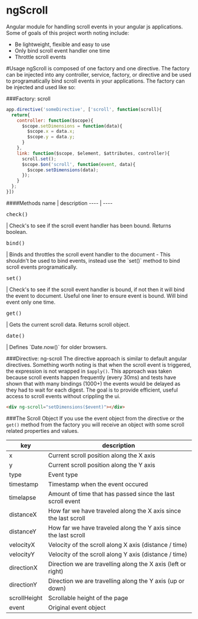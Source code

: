 ngScroll
========

Angular module for handling scroll events in your angular js applications. Some of goals of this project worth noting include:

* Be lightweight, flexible and easy to use
* Only bind scroll event handler one time
* Throttle scroll events

#Usage
ngScroll is composed of one factory and one directive. The factory can be injected into any controller, service, factory, or directive and be used to programatically bind scroll events in your applications. The factory can be injected and used like so:

###Factory: scroll
```javascript
app.directive('someDirective', ['scroll', function(scroll){
  return{
    controller: function($scope){
      $scope.setDimensions = function(data){
        $scope.x = data.x;
        $scope.y = data.y;
      }
    },
    link: function($scope, $element, $attributes, controller){
      scroll.set();
      $scope.$on('scroll', function(event, data){
        $scope.setDimensions(data);
      });
    }
  };
}])
```
####Methods
name | description
---- | ----
<pre>check()</pre> | Check's to see if the scroll event handler has been bound. Returns boolean.
<pre>bind()</pre> | Binds and throttles the scroll event handler to the document - This shouldn't be used to bind events, instead use the `set()` method to bind scroll events programatically.
<pre>set()</pre> | Check's to see if the scroll event handler is bound, if not then it will bind the event to document. Useful one liner to ensure event is bound. Will bind event only one time.
<pre>get()</pre> | Gets the current scroll data. Returns scroll object.
<pre>date()</pre> | Defines `Date.now()` for older browsers.

###Directive: ng-scroll
The directive approach is similar to default angular directives. Something worth noting is that when the scroll event is triggered, the expression is not wrapped in `$apply()`. This approach was taken because scroll events happen frequently (every 30ms) and tests have shown that with many bindings (1000+) the events would be delayed as they had to wait for each digest. The goal is to provide efficient, useful access to scroll events without crippling the ui.

```html
<div ng-scroll="setDimensions($event)"></div>
```

###The Scroll Object
If you use the event object from the directive or the `get()` method from the factory you will receive an object with some scroll related properties and values.

key | description
--- | ---
x | Current scroll position along the X axis
y | Current scroll position along the Y axis
type | Event type
timestamp | Timestamp when the event occured
timelapse | Amount of time that has passed since the last scroll event
distanceX | How far we have traveled along the X axis since the last scroll
distanceY | How far we have traveled along the Y axis since the last scroll
velocityX | Velocity of the scroll along X axis (distance / time)
velocityY | Velocity of the scroll along Y axis (distance / time)
directionX | Direction we are travelling along the X axis (left or right)
directionY | Direction we are travelling along the Y axis (up or down)
scrollHeight | Scrollable height of the page
event | Original event object
